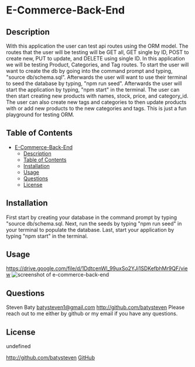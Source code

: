 
# E-Commerce-Back-End

## Description
With this application the user can test api routes using the ORM model. The routes that the user will be testing will be GET all, GET single by ID, POST to create new, PUT to update, and DELETE using single ID. In this application we will be testing Product, Categories, and Tag routes. To start the user will want to create the db by going into the command prompt and typing, "source db/schema.sql". Afterwards the user will want to use their terminal to seed the database by typing, "npm run seed". Afterwards the user will start the application by typing, "npm start" in the terminal. The user can then start creating new products with names, stock, price, and category_id. The user can also create new tags and categories to then update products with or add new products to the new categories and tags. This is just a fun playground for testing ORM.

## Table of Contents
- [E-Commerce-Back-End](#e-commerce-back-end)
  - [Description](#description)
  - [Table of Contents](#table-of-contents)
  - [Installation](#installation)
  - [Usage](#usage)
  - [Questions](#questions)
  - [License](#license)

## Installation
First start by creating your database in the command prompt by typing "source db/schema.sql. Next, run the seeds by typing "npm run seed" in your terminal to populate the database. Last, start your application by typing "npm start" in the terminal.

## Usage
https://drive.google.com/file/d/1DdtcenWl_99uxSo2YJj1SDKefbhMr9QF/view
![screenshot of e-commerce-back-end](../e-commerce-back-end/e-commerce-back-end-screenshot.png)



## Questions
Steven Baty
batysteven1@gmail.com
http://github.com/batysteven
Please reach out to me either by github or my email if you have any questions.

## License
undefined

http://github.com/batysteven
[GitHub](http://github.com/batysteven)
